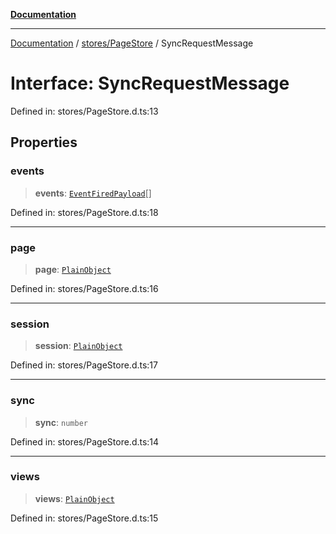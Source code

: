[**Documentation**](../../../index.md)

***

[Documentation](../../../index.md) / [stores/PageStore](../index.md) / SyncRequestMessage

# Interface: SyncRequestMessage

Defined in: stores/PageStore.d.ts:13

## Properties

### events

> **events**: [`EventFiredPayload`](EventFiredPayload.md)[]

Defined in: stores/PageStore.d.ts:18

***

### page

> **page**: [`PlainObject`](../../../perspective-client/type-aliases/PlainObject.md)

Defined in: stores/PageStore.d.ts:16

***

### session

> **session**: [`PlainObject`](../../../perspective-client/type-aliases/PlainObject.md)

Defined in: stores/PageStore.d.ts:17

***

### sync

> **sync**: `number`

Defined in: stores/PageStore.d.ts:14

***

### views

> **views**: [`PlainObject`](../../../perspective-client/type-aliases/PlainObject.md)

Defined in: stores/PageStore.d.ts:15
